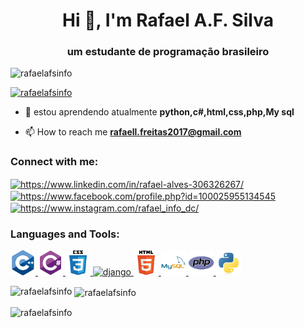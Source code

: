 <h1 align="center">Hi 👋, I'm Rafael A.F. Silva</h1>
<h3 align="center">um estudante de programação brasileiro</h3>

<p align="left"> <img src="https://komarev.com/ghpvc/?username=rafaelafsinfo&label=visitantes&color=660066&style=flat" alt="rafaelafsinfo" /> </p>

<p align="left"> <a href="https://github.com/ryo-ma/github-profile-trophy"><img src="https://github-profile-trophy.vercel.app/?username=rafaelafsinfo" alt="rafaelafsinfo" /></a> </p>

- 🌱 estou aprendendo atualmente **python,c#,html,css,php,My sql**

- 📫 How to reach me **rafaell.freitas2017@gmail.com**

<h3 align="left">Connect with me:</h3>
<p align="left">
<a href="https://www.linkedin.com/in/rafael-alves-306326267/" target="blank"><img align="center" src="https://raw.githubusercontent.com/rahuldkjain/github-profile-readme-generator/master/src/images/icons/Social/linked-in-alt.svg" alt="https://www.linkedin.com/in/rafael-alves-306326267/" height="30" width="40" /></a>
<a href="https://www.facebook.com/profile.php?id=100025955134545" target="blank"><img align="center" src="https://raw.githubusercontent.com/rahuldkjain/github-profile-readme-generator/master/src/images/icons/Social/facebook.svg" alt="https://www.facebook.com/profile.php?id=100025955134545" height="30" width="40" /></a>
<a href="https://www.instagram.com/rafael_info_dc/" target="blank"><img align="center" src="https://raw.githubusercontent.com/rahuldkjain/github-profile-readme-generator/master/src/images/icons/Social/instagram.svg" alt="https://www.instagram.com/rafael_info_dc/" height="30" width="40" /></a>
</p>

<h3 align="left">Languages and Tools:</h3>
<p align="left"> <a href="https://www.w3schools.com/cpp/" target="_blank" rel="noreferrer"> <img src="https://raw.githubusercontent.com/devicons/devicon/master/icons/cplusplus/cplusplus-original.svg" alt="cplusplus" width="40" height="40"/> </a> <a href="https://www.w3schools.com/cs/" target="_blank" rel="noreferrer"> <img src="https://raw.githubusercontent.com/devicons/devicon/master/icons/csharp/csharp-original.svg" alt="csharp" width="40" height="40"/> </a> <a href="https://www.w3schools.com/css/" target="_blank" rel="noreferrer"> <img src="https://raw.githubusercontent.com/devicons/devicon/master/icons/css3/css3-original-wordmark.svg" alt="css3" width="40" height="40"/> </a> <a href="https://www.djangoproject.com/" target="_blank" rel="noreferrer"> <img src="https://cdn.worldvectorlogo.com/logos/django.svg" alt="django" width="40" height="40"/> </a> <a href="https://www.w3.org/html/" target="_blank" rel="noreferrer"> <img src="https://raw.githubusercontent.com/devicons/devicon/master/icons/html5/html5-original-wordmark.svg" alt="html5" width="40" height="40"/> </a> <a href="https://www.mysql.com/" target="_blank" rel="noreferrer"> <img src="https://raw.githubusercontent.com/devicons/devicon/master/icons/mysql/mysql-original-wordmark.svg" alt="mysql" width="40" height="40"/> </a> <a href="https://www.php.net" target="_blank" rel="noreferrer"> <img src="https://raw.githubusercontent.com/devicons/devicon/master/icons/php/php-original.svg" alt="php" width="40" height="40"/> </a> <a href="https://www.python.org" target="_blank" rel="noreferrer"> <img src="https://raw.githubusercontent.com/devicons/devicon/master/icons/python/python-original.svg" alt="python" width="40" height="40"/> </a> </p>

<p><img align="left" src="https://github-readme-stats.vercel.app/api/top-langs?username=rafaelafsinfo&show_icons=true&theme=cobalt&locale=pt-br&layout=compact" alt="rafaelafsinfo" /></p>

<p>&nbsp;<img align="center" src="https://github-readme-stats.vercel.app/api?username=rafaelafsinfo&show_icons=true&theme=cobalt&title_color=000000&locale=pt-br" alt="rafaelafsinfo" /></p>

<p><img align="center" src="https://github-readme-streak-stats.herokuapp.com/?user=rafaelafsinfo&theme=highcontrast" alt="rafaelafsinfo" /></p>
